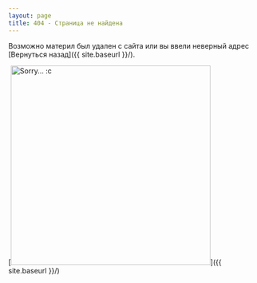 ```yaml
---
layout: page
title: 404 - Страница не найдена
---
```


Возможно материл был удален с сайта или вы ввели неверный адрес [Вернуться назад]({{ site.baseurl }}/).

[<img src="{{ site.baseurl }}/assets/img/anime_404.png" alt="Sorry... :c" style="width: 400px;"/>]({{ site.baseurl }}/)
